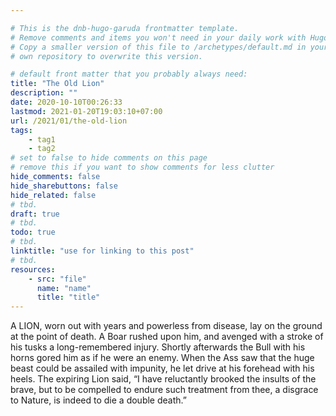 ```yaml
---

# This is the dnb-hugo-garuda frontmatter template. 
# Remove comments and items you won't need in your daily work with Hugo.
# Copy a smaller version of this file to /archetypes/default.md in your
# own repository to overwrite this version.

# default front matter that you probably always need:
title: "The Old Lion"
description: ""
date: 2020-10-10T00:26:33
lastmod: 2021-01-20T19:03:10+07:00
url: /2021/01/the-old-lion
tags:
    - tag1
    - tag2
# set to false to hide comments on this page
# remove this if you want to show comments for less clutter
hide_comments: false
hide_sharebuttons: false
hide_related: false
# tbd.
draft: true
# tbd.
todo: true
# tbd.
linktitle: "use for linking to this post"
# tbd.
resources:
    - src: "file"
      name: "name"
      title: "title"
---
```

A LION, worn out with years and powerless from disease, lay on the ground at the point of death. A Boar rushed upon him, and avenged with a stroke of his tusks a long-remembered injury. Shortly afterwards the Bull with his horns gored him as if he were an enemy. When the Ass saw that the huge beast could be assailed with impunity, he let drive at his forehead with his heels. The expiring Lion said, “I have reluctantly brooked the insults of the brave, but to be compelled to endure such treatment from thee, a disgrace to Nature, is indeed to die a double death.”


